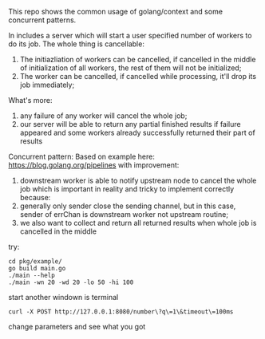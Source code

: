 This repo shows the common usage of golang/context and some concurrent patterns.

In includes a server which will start a user specified number of workers to do
its job. The whole thing is cancellable:

1. The initiazliation of workers can be cancelled, if cancelled in the middle of
initialization of all workers, the rest of them will not be initialized;
2. The worker can be cancelled, if cancelled while processing, it'll drop its
job immediately;

What's more:
1. any failure of any worker will cancel the whole job;
2. our server will be able to return any partial finished results if failure
appeared and some workers already successfully returned their part of results

Concurrent pattern:
Based on example here: https://blog.golang.org/pipelines with improvement:
1. downstream worker is able to notify upstream node to cancel the whole job which is important in reality and tricky to implement correctly because:
  1. generally only sender close the sending channel, but in this case, sender of errChan is downstream worker not upstream routine;
  2. we also want to collect and return all returned results when whole job is cancelled in the middle

try:
```
cd pkg/example/
go build main.go
./main --help
./main -wn 20 -wd 20 -lo 50 -hi 100
```

start another windown is terminal
```
curl -X POST http://127.0.0.1:8080/number\?q\=1\&timeout\=100ms
```

change parameters and see what you got

